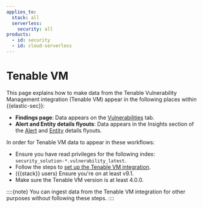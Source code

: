 ```yaml
---
applies_to:
  stack: all 
  serverless:
    security: all
products:
  - id: security
  - id: cloud-serverless
---
```



# Tenable VM  
This page explains how to make data from the Tenable Vulnerability Management integration (Tenable VM) appear in the following places within {{elastic-sec}}:

- **Findings page**: Data appears on the [Vulnerabilities](/solutions/security/cloud/findings-page-3.md) tab.
- **Alert and Entity details flyouts**: Data appears in the Insights section of the [Alert](/solutions/security/detect-and-alert/view-detection-alert-details.md#insights-section) and [Entity](/solutions/security/advanced-entity-analytics/view-entity-details.md#insights) details flyouts.

In order for Tenable VM data to appear in these workflows:

- Ensure you have read privileges for the following index: `security_solution-*.vulnerability_latest`.
- Follow the steps to [set up the Tenable VM integration](https://www.elastic.co/docs/reference/integrations/tenable_io).
- ({{stack}} users) Ensure you're on at least v9.1.
- Make sure the Tenable VM version is at least 4.0.0.

::::{note}
You can ingest data from the Tenable VM integration for other purposes without following these steps.
::::
